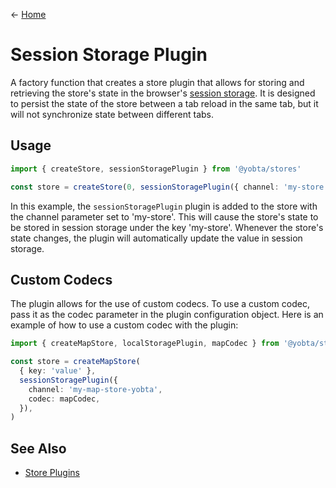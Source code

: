 &larr; [Home](../../../README.md)

# Session Storage Plugin

A factory function that creates a store plugin that allows for storing and retrieving the store's state in the browser's [session storage](https://developer.mozilla.org/en-US/docs/Web/API/Window/sessionStorage). It is designed to persist the state of the store between a tab reload in the same tab, but it will not synchronize state between different tabs.

## Usage

```ts
import { createStore, sessionStoragePlugin } from '@yobta/stores'

const store = createStore(0, sessionStoragePlugin({ channel: 'my-store' }))
```

In this example, the `sessionStoragePlugin` plugin is added to the store with the channel parameter set to 'my-store'. This will cause the store's state to be stored in session storage under the key 'my-store'. Whenever the store's state changes, the plugin will automatically update the value in session storage.

## Custom Codecs

The plugin allows for the use of custom codecs. To use a custom codec, pass it as the codec parameter in the plugin configuration object. Here is an example of how to use a custom codec with the plugin:

```ts
import { createMapStore, localStoragePlugin, mapCodec } from '@yobta/stores'

const store = createMapStore(
  { key: 'value' },
  sessionStoragePlugin({
    channel: 'my-map-store-yobta',
    codec: mapCodec,
  }),
)
```

## See Also

- [Store Plugins](../index.md)
